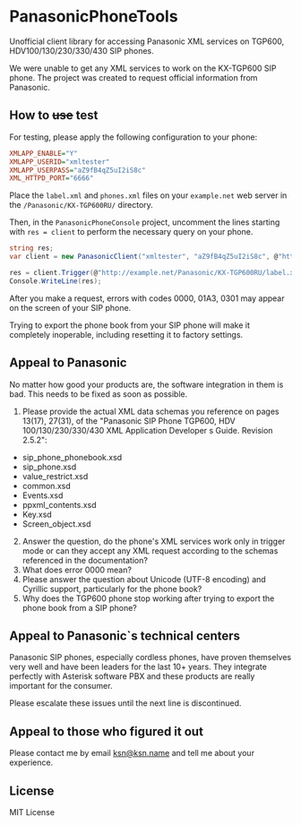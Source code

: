 ﻿# PanasonicPhoneTools

Unofficial client library for accessing Panasonic XML services on TGP600, HDV100/130/230/330/430 SIP phones.

We were unable to get any XML services to work on the KX-TGP600 SIP phone. The project was created to request official information from Panasonic.

## How to ~~use~~ test

For testing, please apply the following configuration to your phone:

```ini
XMLAPP_ENABLE="Y"
XMLAPP_USERID="xmltester"
XMLAPP_USERPASS="aZ9fB4qZ5uI2iS8c"
XML_HTTPD_PORT="6666"
```

Place the `label.xml` and `phones.xml` files on your `example.net` web server in the `/Panasonic/KX-TGP600RU/` directory.

Then, in the `PanasonicPhoneConsole` project, uncomment the lines starting with `res = client` to perform the necessary query on your phone.

```cs
string res;
var client = new PanasonicClient("xmltester", "aZ9fB4qZ5uI2iS8c", @"http://192.168.0.10:6666");

res = client.Trigger(@"http://example.net/Panasonic/KX-TGP600RU/label.xml");
Console.WriteLine(res);
```

After you make a request, errors with codes 0000, 01A3, 0301 may appear on the screen of your SIP phone.

Trying to export the phone book from your SIP phone will make it completely inoperable, including resetting it to factory settings.

## Appeal to Panasonic

No matter how good your products are, the software integration in them is bad. This needs to be fixed as soon as possible.

1. Please provide the actual XML data schemas you reference on pages 13(17), 27(31), of the "Panasonic SIP Phone TGP600, HDV 100/130/230/330/430 XML Application Developer s Guide. Revision 2.5.2":

- sip_phone_phonebook.xsd
- sip_phone.xsd
- value_restrict.xsd
- common.xsd
- Events.xsd
- ppxml_contents.xsd
- Key.xsd
- Screen_object.xsd

2. Answer the question, do the phone's XML services work only in trigger mode or can they accept any XML request according to the schemas referenced in the documentation?
3. What does error 0000 mean?
4. Please answer the question about Unicode (UTF-8 encoding) and Cyrillic support, particularly for the phone book?
5. Why does the TGP600 phone stop working after trying to export the phone book from a SIP phone?

## Appeal to Panasonic`s technical centers

Panasonic SIP phones, especially cordless phones, have proven themselves very well and have been leaders for the last 10+ years. They integrate perfectly with Asterisk software PBX and these products are really important for the consumer.

Please escalate these issues until the next line is discontinued.

## Appeal to those who figured it out

Please contact me by email ksn@ksn.name and tell me about your experience.

## License

MIT License
